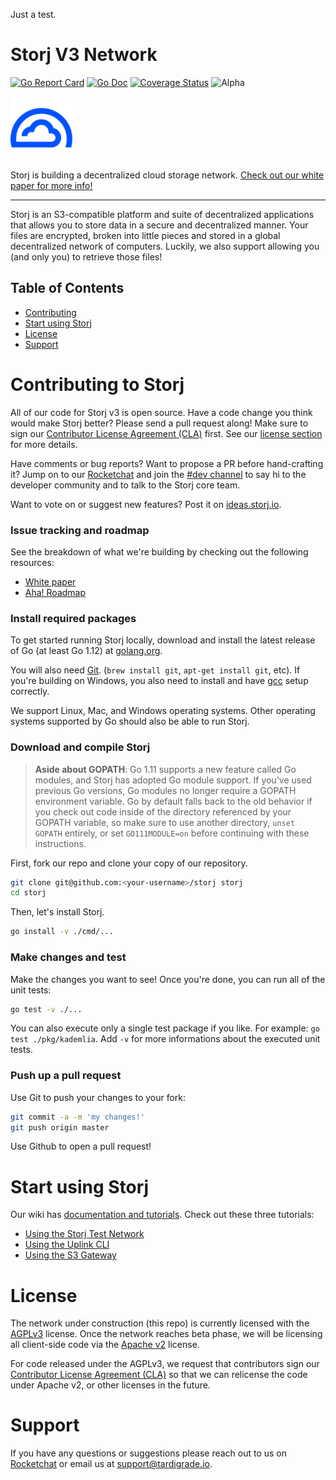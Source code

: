 Just a test.

# Storj V3 Network

[![Go Report Card](https://goreportcard.com/badge/storj.io/storj)](https://goreportcard.com/report/storj.io/storj)
[![Go Doc](https://img.shields.io/badge/godoc-reference-blue.svg?style=flat-square)](https://godoc.org/storj.io/storj)
[![Coverage Status](https://img.shields.io/badge/coverage-master-green.svg)](https://build.ops.storj.io/job/storj/job/master/Coverage_20Details/)
![Alpha](https://img.shields.io/badge/version-alpha-green.svg)

<img src="https://github.com/storj/storj/raw/master/resources/logo.png" width="100">

Storj is building a decentralized cloud storage network. 
[Check out our white paper for more info!](https://storj.io/white-paper)

----

Storj is an S3-compatible platform and suite of decentralized applications that
allows you to store data in a secure and decentralized manner. Your files are
encrypted, broken into little pieces and stored in a global decentralized
network of computers. Luckily, we also support allowing you (and only you) to
retrieve those files!

## Table of Contents

- [Contributing](#contributing-to-storj)
- [Start using Storj](#start-using-storj)
- [License](#license)
- [Support](#support)

# Contributing to Storj

All of our code for Storj v3 is open source. Have a code change you think would make Storj better? Please send a pull request along! Make sure to sign our [Contributor License Agreement (CLA)](https://docs.google.com/forms/d/e/1FAIpQLSdVzD5W8rx-J_jLaPuG31nbOzS8yhNIIu4yHvzonji6NeZ4ig/viewform) first. See our [license section](#license) for more details.

Have comments or bug reports? Want to propose a PR before hand-crafting it? Jump on to our [Rocketchat](https://community.storj.io) and join the [#dev channel](https://community.storj.io/channel/dev) to say hi to the developer community and to talk to the Storj core team. 

Want to vote on or suggest new features? Post it on [ideas.storj.io](https://ideas.storj.io).

### Issue tracking and roadmap

See the breakdown of what we're building by checking out the following resources:

 * [White paper](https://storj.io/whitepaper)
 * [Aha! Roadmap](https://storjlabs.aha.io/published/01ee405b4bd8d14208c5256d70d73a38)

### Install required packages

To get started running Storj locally, download and install the latest release of Go (at least Go 1.12) at [golang.org](https://golang.org).

You will also need [Git](https://git-scm.com/). (`brew install git`, `apt-get install git`, etc).
If you're building on Windows, you also need to install and have [gcc](https://gcc.gnu.org/install/binaries.html) setup correctly.

We support Linux, Mac, and Windows operating systems. Other operating systems supported by Go should also be able to run Storj.

### Download and compile Storj

> **Aside about GOPATH**: Go 1.11 supports a new feature called Go modules,
> and Storj has adopted Go module support. If you've used previous Go versions,
> Go modules no longer require a GOPATH environment variable. Go by default
> falls back to the old behavior if you check out code inside of the directory
> referenced by your GOPATH variable, so make sure to use another directory,
> `unset GOPATH` entirely, or set `GO111MODULE=on` before continuing with these
> instructions.

First, fork our repo and clone your copy of our repository.

```bash
git clone git@github.com:<your-username>/storj storj
cd storj
```

Then, let's install Storj.

```bash
go install -v ./cmd/...
```

### Make changes and test

Make the changes you want to see! Once you're done, you can run all of the unit tests:

```bash
go test -v ./...
```

You can also execute only a single test package if you like. For example:
`go test ./pkg/kademlia`. Add `-v` for more informations about the executed unit
tests.

### Push up a pull request

Use Git to push your changes to your fork:

```bash
git commit -a -m 'my changes!'
git push origin master
```

Use Github to open a pull request!

# Start using Storj

Our wiki has [documentation and tutorials](https://github.com/storj/storj/wiki).
Check out these three tutorials:

 * [Using the Storj Test Network](https://github.com/storj/storj/wiki/Test-network)
 * [Using the Uplink CLI](https://github.com/storj/storj/wiki/Uplink-CLI)
 * [Using the S3 Gateway](https://github.com/storj/storj/wiki/S3-Gateway)

# License

The network under construction (this repo) is currently licensed with the
[AGPLv3](https://www.gnu.org/licenses/agpl-3.0.en.html) license. Once the network
reaches beta phase, we will be licensing all client-side code via the
[Apache v2](https://www.apache.org/licenses/LICENSE-2.0) license.

For code released under the AGPLv3, we request that contributors sign our
[Contributor License Agreement (CLA)](https://docs.google.com/forms/d/e/1FAIpQLSdVzD5W8rx-J_jLaPuG31nbOzS8yhNIIu4yHvzonji6NeZ4ig/viewform) so that we can relicense the
code under Apache v2, or other licenses in the future.

# Support

If you have any questions or suggestions please reach out to us on
[Rocketchat](https://community.storj.io/) or
email us at support@tardigrade.io.
